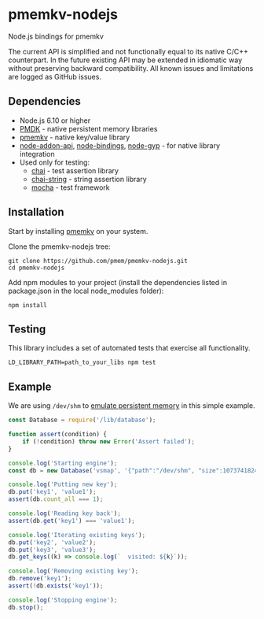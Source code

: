 # pmemkv-nodejs
Node.js bindings for pmemkv

The current API is simplified and not functionally equal to its native C/C++ counterpart.
In the future existing API may be extended in idiomatic way without preserving backward compatibility.
All known issues and limitations are logged as GitHub issues.

## Dependencies

* Node.js 6.10 or higher
* [PMDK](https://github.com/pmem/pmdk) - native persistent memory libraries
* [pmemkv](https://github.com/pmem/pmemkv) - native key/value library
* [node-addon-api](https://github.com/nodejs/node-addon-api), [node-bindings](https://github.com/TooTallNate/node-bindings), [node-gyp](https://github.com/nodejs/node-gyp) - for native library integration
* Used only for testing:
  * [chai](https://github.com/chaijs/chai) - test assertion library
  * [chai-string](https://github.com/onechiporenko/chai-string) - string assertion library
  * [mocha](https://github.com/mochajs/mocha) - test framework

## Installation

Start by installing [pmemkv](https://github.com/pmem/pmemkv/blob/master/INSTALLING.md) on your system.

Clone the pmemkv-nodejs tree:

```
git clone https://github.com/pmem/pmemkv-nodejs.git
cd pmemkv-nodejs
```

Add npm modules to your project (install the dependencies listed in package.json in the local node_modules folder):

```
npm install
```

## Testing

This library includes a set of automated tests that exercise all functionality.

```
LD_LIBRARY_PATH=path_to_your_libs npm test
```

## Example

We are using `/dev/shm` to
[emulate persistent memory](http://pmem.io/2016/02/22/pm-emulation.html)
in this simple example.

```js
const Database = require('/lib/database');

function assert(condition) {
    if (!condition) throw new Error('Assert failed');
}

console.log('Starting engine');
const db = new Database('vsmap', '{"path":"/dev/shm", "size":1073741824}');

console.log('Putting new key');
db.put('key1', 'value1');
assert(db.count_all === 1);

console.log('Reading key back');
assert(db.get('key1') === 'value1');

console.log('Iterating existing keys');
db.put('key2', 'value2');
db.put('key3', 'value3');
db.get_keys((k) => console.log(`  visited: ${k}`));

console.log('Removing existing key');
db.remove('key1');
assert(!db.exists('key1'));

console.log('Stopping engine');
db.stop();
```
